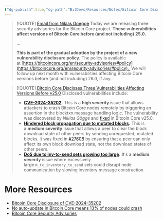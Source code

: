 ```yaml
---
{"dg-publish":true,"dg-path":"BitDevs/Resources/Notes/Bitcoin Core Discloses Three Vulnerabilities Affecting Versions Before v25.0.md","permalink":"/bit-devs/resources/notes/bitcoin-core-discloses-three-vulnerabilities-affecting-versions-before-v25-0/","title":"Bitcoin Core Discloses Three Vulnerabilities Affecting Versions Before v25.0","tags":["bitcoin","bitdevs","socratic-38","security","vulnerability"],"noteIcon":"3","created":"2024-10-26T12:59:50.876-10:00","updated":"2024-10-26T13:10:29.335-10:00"}
---
```




> [!QUOTE] [Email from Niklas Goegge](https://groups.google.com/g/bitcoindev/c/WeSDeV8YOSA?pli=1)
> Today we are releasing three security advisories for the Bitcoin Core project. **These vulnerabilities affect versions of Bitcoin Core before (and not including) 25.0.**  
> 
> ...
> 
> **This is part of the gradual adoption by the project of a new vulnerability disclosure policy.** The policy is available at [https://bitcoincore.org/en/security-advisories/#policy](https://bitcoincore.org/en/security-advisories/#policy).  We will follow up next month with vulnerabilities affecting Bitcoin Core versions before (and not including) 26.0, if any.

> [!QUOTE] [Bitcoin Core Discloses Three Vulnerabilities Affecting Versions Before v25.0](https://www.nobsbitcoin.com/bitcoin-core-discloses-three-vulnerabilities-affecting-versions-up-to-v25-0/) 
> Disclosed vulnerabilities include:
> - [**CVE-2024-35202**](https://bitcoincore.org/en/2024/10/08/disclose-blocktxn-crash/)**.** This is a **high severity** issue that allows attackers to crash Bitcoin Core nodes remotely by triggering an assertion in the blocktxn message handling logic. The vulnerability was discovered by _Niklas Gögge_ and [fixed](https://github.com/bitcoin/bitcoin/pull/26898) in Bitcoin Core v25.0.
> - [**Hindered block propagation due to mutated blocks**](https://bitcoincore.org/en/2024/10/08/disclose-mutated-blocks-hindering-propagation/)**.** This is a **medium severity** issue that allows a peer to clear the block download state of other peers by sending unrequested, mutated blocks. It was fixed in [#27608](https://github.com/bitcoin/bitcoin/pull/27608) by ensuring that a peer can only affect its own block download state, not the download states of other peers.
> - [**DoS due to inv-to-send sets growing too large**](https://bitcoincore.org/en/2024/10/08/disclose-large-inv-to-send/)**.** It's a **medium severity** issue where excessively large `m_tx_inventory_to_send` sets could disrupt node communication by slowing inventory message construction.

# More Resources
- [Bitcoin Core Disclosure of CVE-2024-35202](https://bitcoincore.org/en/2024/10/08/disclose-blocktxn-crash/)
- [No auto-update in Bitcoin Core means 13% of nodes could crash](https://protos.com/no-auto-update-in-bitcoin-core-means-13-of-nodes-could-crash/)
- [Bitcoin Core Security Advisories](https://bitcoincore.org/en/security-advisories/)

